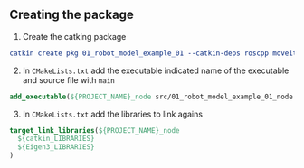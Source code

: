 

## Creating the package

1. Create the catking package
```CMake
catkin create pkg 01_robot_model_example_01 --catkin-deps roscpp moveit_core moveit_ros_planning_interface --system-deps Eigen3
```

2. In `CMakeLists.txt` add the executable indicated name of the executable and source file with `main`
```CMake
add_executable(${PROJECT_NAME}_node src/01_robot_model_example_01_node.cpp)
```
3. In `CMakeLists.txt` add the libraries to link agains
```CMake
target_link_libraries(${PROJECT_NAME}_node
  ${catkin_LIBRARIES}
  ${Eigen3_LIBRARIES}
)
```
